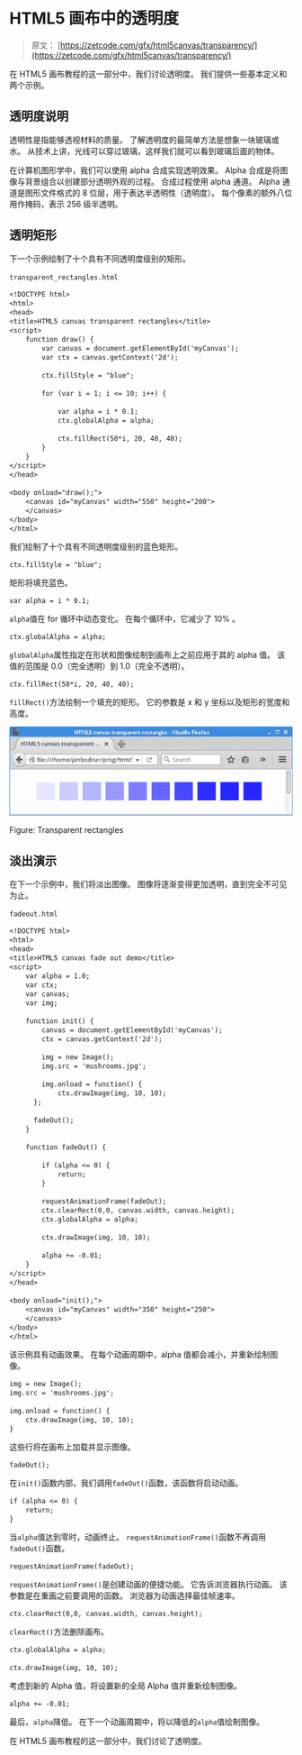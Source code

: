 # HTML5 画布中的透明度

> 原文： [https://zetcode.com/gfx/html5canvas/transparency/](https://zetcode.com/gfx/html5canvas/transparency/)

在 HTML5 画布教程的这一部分中，我们讨论透明度。 我们提供一些基本定义和两个示例。

## 透明度说明

透明性是指能够透视材料的质量。 了解透明度的最简单方法是想象一块玻璃或水。 从技术上讲，光线可以穿过玻璃，这样我们就可以看到玻璃后面的物体。

在计算机图形学中，我们可以使用 alpha 合成实现透明效果。 Alpha 合成是将图像与背景组合以创建部分透明外观的过程。 合成过程使用 alpha 通道。 Alpha 通道是图形文件格式的 8 位层，用于表达半透明性（透明度）。 每个像素的额外八位用作掩码，表示 256 级半透明。

## 透明矩形

下一个示例绘制了十个具有不同透明度级别的矩形。

`transparent_rectangles.html`

```
<!DOCTYPE html>
<html>
<head>
<title>HTML5 canvas transparent rectangles</title>
<script>
    function draw() {
        var canvas = document.getElementById('myCanvas');
        var ctx = canvas.getContext('2d');

        ctx.fillStyle = "blue";

        for (var i = 1; i <= 10; i++) {

            var alpha = i * 0.1;
            ctx.globalAlpha = alpha;       

            ctx.fillRect(50*i, 20, 40, 40);
        }          
    }
</script>    
</head>    

<body onload="draw();">
    <canvas id="myCanvas" width="550" height="200">
    </canvas>
</body>
</html> 

```

我们绘制了十个具有不同透明度级别的蓝色矩形。

```
ctx.fillStyle = "blue";

```

矩形将填充蓝色。

```
var alpha = i * 0.1;

```

`alpha`值在 for 循环中动态变化。 在每个循环中，它减少了 10% 。

```
ctx.globalAlpha = alpha;

```

`globalAlpha`属性指定在形状和图像绘制到画布上之前应用于其的 alpha 值。 该值的范围是 0.0（完全透明）到 1.0（完全不透明）。

```
ctx.fillRect(50*i, 20, 40, 40);

```

`fillRect()`方法绘制一个填充的矩形。 它的参数是 x 和 y 坐标以及矩形的宽度和高度。

![Transparent rectangles](img/0d383992f77c6eb0f0c2eccbe990f749.jpg)

Figure: Transparent rectangles

## 淡出演示

在下一个示例中，我们将淡出图像。 图像将逐渐变得更加透明，直到完全不可见为止。

`fadeout.html`

```
<!DOCTYPE html>
<html>
<head>
<title>HTML5 canvas fade out demo</title>
<script>
    var alpha = 1.0;
    var ctx;
    var canvas;
    var img;

    function init() {
        canvas = document.getElementById('myCanvas');
        ctx = canvas.getContext('2d');

        img = new Image();
        img.src = 'mushrooms.jpg';

        img.onload = function() {
            ctx.drawImage(img, 10, 10);
      };

      fadeOut();
    }

    function fadeOut() {

        if (alpha <= 0) {
            return;
        }         

        requestAnimationFrame(fadeOut);
        ctx.clearRect(0,0, canvas.width, canvas.height);
        ctx.globalAlpha = alpha;

        ctx.drawImage(img, 10, 10);

        alpha += -0.01;
    }        
</script>    
</head>    

<body onload="init();">
    <canvas id="myCanvas" width="350" height="250">
    </canvas>
</body>
</html> 

```

该示例具有动画效果。 在每个动画周期中，alpha 值都会减小，并重新绘制图像。

```
img = new Image();
img.src = 'mushrooms.jpg';

img.onload = function() {
    ctx.drawImage(img, 10, 10);
}

```

这些行将在画布上加载并显示图像。

```
fadeOut();

```

在`init()`函数内部，我们调用`fadeOut()`函数，该函数将启动动画。

```
if (alpha <= 0) {
    return;
}  

```

当`alpha`值达到零时，动画终止。 `requestAnimationFrame()`函数不再调用`fadeOut()`函数。

```
requestAnimationFrame(fadeOut);

```

`requestAnimationFrame()`是创建动画的便捷功能。 它告诉浏览器执行动画。 该参数是在重画之前要调用的函数。 浏览器为动画选择最佳帧速率。

```
ctx.clearRect(0,0, canvas.width, canvas.height);

```

`clearRect()`方法删除画布。

```
ctx.globalAlpha = alpha;

ctx.drawImage(img, 10, 10);

```

考虑到新的 Alpha 值，将设置新的全局 Alpha 值并重新绘制图像。

```
alpha += -0.01;

```

最后，`alpha`降低。 在下一个动画周期中，将以降低的`alpha`值绘制图像。

在 HTML5 画布教程的这一部分中，我们讨论了透明度。